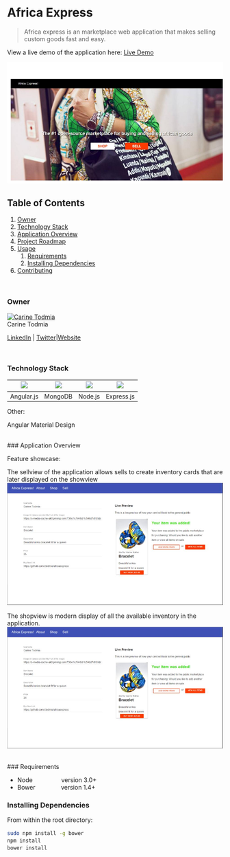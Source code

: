 # Africa Express

> Africa express is an marketplace web application that makes selling custom goods fast and easy.

View a live demo of the application here: [Live Demo](https://africaexpress.herokuapp.com/#/)

<img src="client/img/africaexpresshome.jpg">

## Table of Contents

1. [Owner](#owner)
1. [Technology Stack](#technology-stack)
1. [Application Overview](#application-overview)
1. [Project Roadmap](#project-roadmap)
1. [Usage](#usage)
    1. [Requirements](#requirements)
    1. [Installing Dependencies](#installing-dependencies)
1. [Contributing](#contributing)

<br>

### Owner

[![Carine Todmia](https://avatars0.githubusercontent.com/u/9440923?v=3&s=70)](https://github.com/ctodmia) <br>Carine Todmia

[LinkedIn](https://www.linkedin.com/in/carinetodmia) | [Twitter](https://twitter.com/cinfinitymedia)|[Website](http://carinetodmia.com)


<br>

### Technology Stack

<img src="http://i.imgur.com/dktBkgD.png"> |  <img src="http://i.imgur.com/P5hKmWx.png">|<img src="http://i.imgur.com/hi6gCzf.png">|<img src="http://i.imgur.com/jK9PTgu.png">
--- | --- | --- | --- |
Angular.js | MongoDB| Node.js|Express.js

Other:

Angular Material Design

<br>
### Application Overview

Feature showcase: 

The sellview of the application allows sells to create inventory cards that are later displayed on the showview 
<a href="https://africaexpress.herokuapp.com/#/sell" target="_blank"><img src="client/img/sellview.jpg"></a>

The shopview is modern display of all the available inventory in the application. 
<a href="https://africaexpress.herokuapp.com/#/shop" target="_blank"><img src="client/img/sellview.jpg"></a>


<br>
### Requirements

- Node    &ensp;&ensp;&ensp;&ensp;&ensp;&ensp;&ensp;&ensp;&ensp;version 3.0+
- Bower   &ensp;&ensp;&ensp;&ensp;&ensp;&ensp;&ensp;&ensp;version 1.4+


### Installing Dependencies

From within the root directory:

```sh
sudo npm install -g bower
npm install
bower install
```
